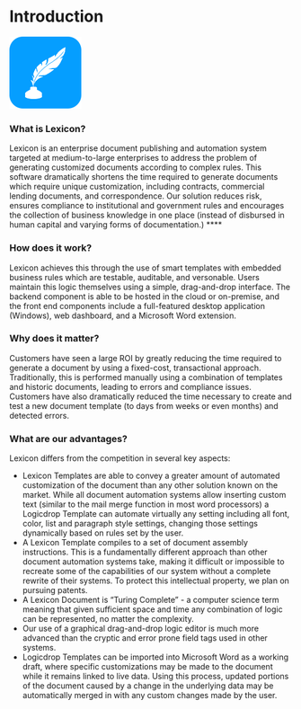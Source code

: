 # Introduction

![](../.gitbook/assets/lexiconicon128.png)

### What is Lexicon?

Lexicon is an enterprise document publishing and automation system targeted at medium-to-large enterprises to address the problem of generating customized documents according to complex rules.  This software dramatically shortens the time required to generate documents which require unique customization, including contracts, commercial lending documents, and correspondence. Our solution reduces risk, ensures compliance to institutional and government rules and encourages the collection of business knowledge in one place \(instead of disbursed in human capital and varying forms of documentation.\)  ****

### How does it work?

Lexicon achieves this through the use of smart templates with embedded business rules which are testable, auditable, and versonable. Users maintain this logic themselves using a simple, drag-and-drop interface. The backend component is able to be hosted in the cloud or on-premise, and the front end components include a full-featured desktop application \(Windows\), web dashboard, and a Microsoft Word extension.

### Why does it matter?

Customers have seen a large ROI by greatly reducing the time required to generate a document by using a fixed-cost, transactional approach. Traditionally, this is performed manually using a combination of templates and historic documents, leading to errors and compliance issues. Customers have also dramatically reduced the time necessary to create and test a new document template \(to days from weeks or even months\) and detected errors.

### What are our advantages?

Lexicon differs from the competition in several key aspects:

* Lexicon Templates are able to convey a greater amount of automated customization of the document than any other solution known on the market. While all document automation systems allow inserting custom text \(similar to the mail merge function in most word processors\) a Logicdrop Template can automate virtually any setting including all font, color, list and paragraph style settings, changing those settings dynamically based on rules set by the user.
* A Lexicon Template compiles to a set of document assembly instructions. This is a fundamentally different approach than other document automation systems take, making it difficult or impossible to recreate some of the capabilities of our system without a complete rewrite of their systems. To protect this intellectual property, we plan on pursuing patents.
* A Lexicon Document is “Turing Complete” - a computer science term meaning that given sufficient space and time any combination of logic can be represented, no matter the complexity.
* Our use of a graphical drag-and-drop logic editor is much more advanced than the cryptic and error prone field tags used in other systems.
* Logicdrop Templates can be imported into Microsoft Word as a working draft, where specific customizations may be made to the document while it remains linked to live data. Using this process, updated portions of the document caused by a change in the underlying data may be automatically merged in with any custom changes made by the user.


